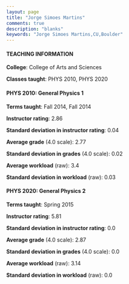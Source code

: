 ```yaml
---
layout: page
title: "Jorge Simoes Martins" 
comments: true
description: "blanks"
keywords: "Jorge Simoes Martins,CU,Boulder"
---
```

<head>
<script src="https://ajax.googleapis.com/ajax/libs/jquery/2.1.3/jquery.min.js"></script>
<script src="https://dl.dropboxusercontent.com/s/pc42nxpaw1ea4o9/highcharts.js?dl=0"></script>
<!-- <script src="../assets/js/highcharts.js"></script> -->
<style type="text/css">@font-face {
	font-family: "Bebas Neue";
	src: url(https://www.filehosting.org/file/details/544349/BebasNeue Regular.otf) format("opentype");
	}
	h1.Bebas { 
		font-family: "Bebas Neue", Verdana, Tahoma;
	}
</style>
</head>
	   
#### TEACHING INFORMATION

**College**: College of Arts and Sciences

**Classes taught**: PHYS 2010, PHYS 2020

#### PHYS 2010: General Physics 1

**Terms taught**: Fall 2014, Fall 2014

**Instructor rating**: 2.86

**Standard deviation in instructor rating**: 0.04

**Average grade** (4.0 scale): 2.77

**Standard deviation in grades** (4.0 scale): 0.02

**Average workload** (raw): 3.4

**Standard deviation in workload** (raw): 0.03

#### PHYS 2020: General Physics 2

**Terms taught**: Spring 2015

**Instructor rating**: 5.81

**Standard deviation in instructor rating**: 0.0

**Average grade** (4.0 scale): 2.87

**Standard deviation in grades** (4.0 scale): 0.0

**Average workload** (raw): 3.14

**Standard deviation in workload** (raw): 0.0

